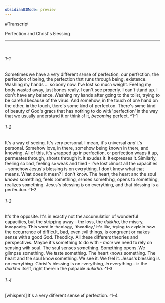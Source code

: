 ```yaml
---
obsidianUIMode: preview
---
```

#Transcript

<span class="firstLink"><a data-href="Perfection and Christ's Blessing" class="internal-link">Perfection and Christ&#x27;s Blessing</a></span>

---
<br/>

###### 1-1
Sometimes we have a very different sense of <span class="firstLink"><a data-href="perfection" class="internal-link">perfection</a></span>, our <span class="otherLink"><a data-href="perfection" class="internal-link">perfection</a></span>, the <span class="otherLink"><a data-href="perfection" class="internal-link">perfection</a></span> of being, the <span class="otherLink"><a data-href="perfection" class="internal-link">perfection</a></span> that runs through being, existence. Washing my hands … so bony now. I've lost so much weight. Feeling my <span class="firstLink"><a aria-label-position="top" aria-label="Embodiment" data-href="Embodiment" class="internal-link">body</a></span> wasted away, just bones really. I can't see properly. I can't stand up. I don't have any balance. Washing my hands after going to the toilet, trying to be careful because of the virus. And somehow, in the touch of one hand on the other, in the touch, there's some kind of <span class="otherLink"><a data-href="perfection" class="internal-link">perfection</a></span>. There's some kind of <span class="firstLink"><a data-href="beauty" class="internal-link">beauty</a></span> of God's <span class="firstLink"><a aria-label-position="top" aria-label="Devotion" data-href="Devotion" class="internal-link">grace</a></span> that has nothing to do with '<span class="otherLink"><a data-href="perfection" class="internal-link">perfection</a></span>' in the way that we usually understand it or think of it, _becoming_ perfect<span class="firstLink"><a aria-label-position="top" aria-label="Perfection and Christs Blessing > A very different sense of perfection" data-href="Perfection and Christ's Blessing#A very different sense of perfection" class="internal-link">.</a></span> ^1-1
###### 1-2
It's a <span class="firstLink"><a aria-label-position="top" aria-label="Ways of looking" data-href="Ways of looking" class="internal-link">way of seeing</a></span>. It's very personal. I mean, it's universal _and_ it's personal. Somehow <span class="firstLink"><a data-href="love" class="internal-link">love</a></span>, in there, somehow being known in there, and knowing. All of this, it's wrapped up in <span class="firstLink"><a data-href="perfection" class="internal-link">perfection</a></span>, or <span class="otherLink"><a data-href="perfection" class="internal-link">perfection</a></span> wraps it up, permeates through, shoots through it. It exudes it. It expresses it. Similarly, feeling so bad, feeling so weak and tired - I've lost almost all the capacities - somehow <span class="firstLink"><a data-href="Jesus" class="internal-link">Jesus</a></span>'s <span class="firstLink"><a data-href="blessing" class="internal-link">blessing</a></span> is on everything. I don't know what that means. What does it mean? I don't know. The heart, <span class="firstLink"><a aria-label-position="top" aria-label="Soul" data-href="Soul" class="internal-link">the heart and the soul</a></span> _knows_ something, feels something, senses something, opens to something, realizes something. <span class="otherLink"><a data-href="Jesus" class="internal-link">Jesus</a></span>'s <span class="otherLink"><a data-href="blessing" class="internal-link">blessing</a></span> is on everything, and that <span class="otherLink"><a data-href="blessing" class="internal-link">blessing</a></span> is a <span class="otherLink"><a data-href="perfection" class="internal-link">perfection</a></span><span class="firstLink"><a aria-label-position="top" aria-label="Perfection and Christs Blessing > Jesuss blessing is on everything" data-href="Perfection and Christ's Blessing#Jesus's blessing is on everything" class="internal-link">.</a></span> ^1-2
###### 1-3
It's the opposite. It's in exactly not the accumulation of wonderful capacities, but the stripping away - the loss, the _<span class="firstLink"><a data-href="dukkha" class="internal-link">dukkha</a></span>_, the misery, incapacity. This word in theology, '<span class="firstLink"><a aria-label-position="top" aria-label="Christianity" data-href="Christianity" class="internal-link">theodicy</a></span>,' it's like, trying to explain how the occurrence of difficult, bad, even evil things, is congruent or makes sense with a good God. <span class="otherLink"><a aria-label-position="top" aria-label="Christianity" data-href="Christianity" class="internal-link">Theodicy</a></span>. All these different theories and perspectives. Maybe it's something to do with - _more_ we need to rely on <span class="firstLink"><a aria-label-position="top" aria-label="Soul" data-href="Soul" class="internal-link">sensing with soul</a></span>. The <span class="firstLink"><a data-href="soul" class="internal-link">soul</a></span> senses something. Something opens. We glimpse something. We taste something. The heart knows something. <span class="otherLink"><a aria-label-position="top" aria-label="Soul" data-href="Soul" class="internal-link">The heart and the soul</a></span> know something. We see it. We feel it. <span class="firstLink"><a data-href="Jesus" class="internal-link">Jesus</a></span>'s <span class="firstLink"><a data-href="blessing" class="internal-link">blessing</a></span> is on everything. Christ's <span class="otherLink"><a data-href="blessing" class="internal-link">blessing</a></span> is on everything, _in_ everything - in the _<span class="otherLink"><a data-href="dukkha" class="internal-link">dukkha</a></span>_ itself, right there in the palpable _<span class="otherLink"><a data-href="dukkha" class="internal-link">dukkha</a></span>_<span class="firstLink"><a aria-label-position="top" aria-label="Perfection and Christs Blessing > Theodicy" data-href="Perfection and Christ's Blessing#Theodicy" class="internal-link">.</a></span> ^1-3
###### 1-4
[whispers] It's a very different sense of <span class="firstLink"><a data-href="perfection" class="internal-link">perfection</a></span><span class="firstLink"><a aria-label-position="top" aria-label="Perfection and Christs Blessing > Its a very different sense of perfection" data-href="Perfection and Christ's Blessing#It's a very different sense of perfection" class="internal-link">.</a></span> ^1-4

